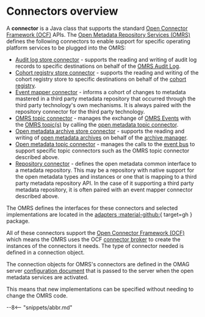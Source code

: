 <!-- SPDX-License-Identifier: CC-BY-4.0 -->
<!-- Copyright Contributors to the Egeria project 2019. -->

# Connectors overview

A **connector** is a Java class that supports the standard [Open Connector Framework (OCF)](/egeria/frameworks/ocf)
APIs. The [Open Metadata Repository Services (OMRS)](/egeria/services/omrs) defines the following connectors to enable
support for specific operating platform services to be plugged into the OMRS:

- [Audit log store connector](audit-log-store-connector.md) - supports the reading and writing of
  audit log records to specific destinations on behalf of the [OMRS Audit Log](/egeria/concepts/audit-log).
- [Cohort registry store connector](cohort-registry-store-connector.md) - supports the
  reading and writing of the cohort registry store to specific destinations on behalf of
  the [cohort registry](/egeria/services/omrs/cohort/#cohort-registry).
- [Event mapper connector](event-mapper-connector.md) - informs a cohort
  of changes to metadata mastered in a third party metadata repository that
  occurred through the third party technology's own mechanisms.
  It is always paired with the repository connector for
  the third party technology.
- [OMRS topic connector](omrs-topic-connector.md) - manages the exchange 
  of [OMRS Events](/egeria/services/omrs/metadata-events/#omrs-events) with
  the [OMRS topic(s)](/egeria/services/omrs/metadata-events/#omrs-event-topic) by calling
  the [open metadata topic connector](open-metadata-topic-connector.md).
- [Open metadata archive store connector](open-metadata-archive-store-connector.md) - supports the
  reading and writing of [open metadata archives](/egeria/concepts/open-metadata-archive)
  on behalf of the [archive manager](/egeria/concepts/archive-manager).
- [Open metadata topic connector](open-metadata-topic-connector.md) - manages
  the calls to the [event bus](/egeria/concepts/event-bus) to support
  specific topic connectors such as the OMRS topic connector described above.
- [Repository connector](repository-connector.md) - defines the open metadata common interface
  to a metadata repository. This may be a repository with
  native support for the open metadata types and instances or
  one that is mapping to a third party metadata repository API.
  In the case of it supporting a third party metadata repository,
  it is often paired with an event mapper connector described above.

The OMRS defines the interfaces for these connectors and selected implementations
are located in the [adapters :material-github:](https://github.com/odpi/egeria/tree/master/open-metadata-implementation/adapters/open-connectors/repository-services-connectors){ target=gh }
package.

All of these connectors support
the [Open Connector Framework (OCF)](/egeria/frameworks/ocf)
which means the OMRS uses the 
OCF [connector broker](/egeria/concepts/connector-broker)
to create the instances of the connectors it needs.
The type of connector needed is defined in a connection object.

The connection objects for OMRS's connectors are defined in the
OMAG server [configuration document](/egeria/concepts/configuration-document) that is passed to the
server when the open metadata services are activated.

This means that new implementations can be specified without needing
to change the OMRS code.

--8<-- "snippets/abbr.md"
